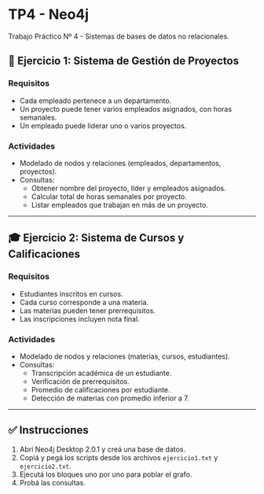 # TP4 - Neo4j

Trabajo Práctico Nº 4 - Sistemas de bases de datos no relacionales.

## 💼 Ejercicio 1: Sistema de Gestión de Proyectos

### Requisitos
- Cada empleado pertenece a un departamento.
- Un proyecto puede tener varios empleados asignados, con horas semanales.
- Un empleado puede liderar uno o varios proyectos.

### Actividades
- Modelado de nodos y relaciones (empleados, departamentos, proyectos).
- Consultas:
  - Obtener nombre del proyecto, líder y empleados asignados.
  - Calcular total de horas semanales por proyecto.
  - Listar empleados que trabajan en más de un proyecto.

---

## 🎓 Ejercicio 2: Sistema de Cursos y Calificaciones

### Requisitos
- Estudiantes inscritos en cursos.
- Cada curso corresponde a una materia.
- Las materias pueden tener prerrequisitos.
- Las inscripciones incluyen nota final.

### Actividades
- Modelado de nodos y relaciones (materias, cursos, estudiantes).
- Consultas:
  - Transcripción académica de un estudiante.
  - Verificación de prerrequisitos.
  - Promedio de calificaciones por estudiante.
  - Detección de materias con promedio inferior a 7.

---

## ✅ Instrucciones

1. Abrí Neo4j Desktop 2.0.1 y creá una base de datos.
2. Copiá y pegá los scripts desde los archivos `ejercicio1.txt` y `ejercicio2.txt`.
3. Ejecutá los bloques uno por uno para poblar el grafo.
4. Probá las consultas.


